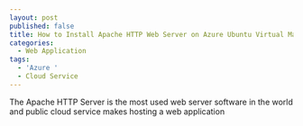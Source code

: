```yaml
---
layout: post
published: false
title: How to Install Apache HTTP Web Server on Azure Ubuntu Virtual Machines
categories:
  - Web Application
tags:
  - 'Azure '
  - Cloud Service
---
```


The Apache HTTP Server is the most used web server software in the world and public cloud service makes hosting a web application